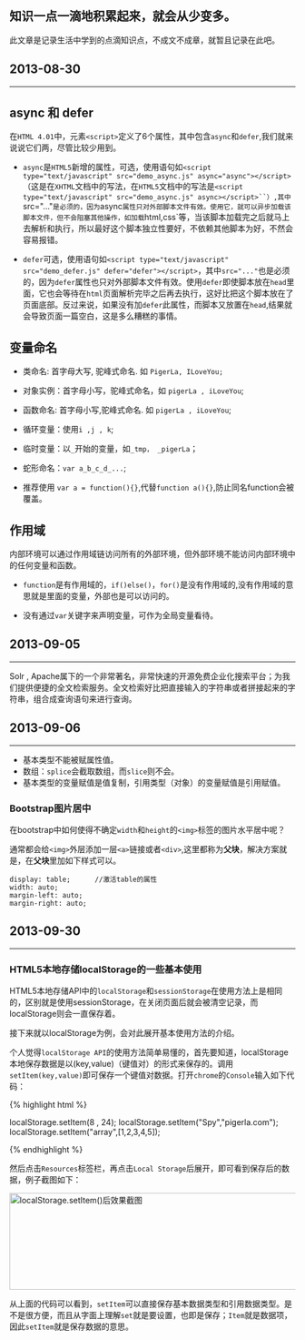 ## 知识一点一滴地积累起来，就会从少变多。 ##

此文章是记录生活中学到的点滴知识点，不成文不成章，就暂且记录在此吧。

## 2013-08-30 ##

----------

## async 和 defer ##

在`HTML 4.01`中，元素`<script>`定义了6个属性，其中包含`async`和`defer`,我们就来说说它们两，尽管比较少用到。

- `async`是`HTML5`新增的属性，可选，使用语句如`<script type="text/javascript" src="demo_async.js" async="async"></script>`（这是在`XHTML`文档中的写法，在`HTML5`文档中的写法是`<script type="text/javascript" src="demo_async.js" async></script>``）,其中`src="..."`是必须的，因为`async`属性只对外部脚本文件有效。使用它，就可以异步加载该脚本文件，但不会阻塞其他操作，如加载`html,css`等，当该脚本加载完之后就马上去解析和执行，所以最好这个脚本独立性要好，不依赖其他脚本为好，不然会容易报错。

- `defer`可选，使用语句如`<script type="text/javascript" src="demo_defer.js" defer="defer"></script>`，其中`src="..."`也是必须的，因为`defer`属性也只对外部脚本文件有效。使用`defer`即使脚本放在`head`里面，它也会等待在`html`页面解析完毕之后再去执行，这好比把这个脚本放在了页面底部。反过来说，如果没有加`defer`此属性，而脚本又放置在`head`,结果就会导致页面一篇空白，这是多么糟糕的事情。

## 变量命名 ##

- 类命名: 首字母大写, 驼峰式命名. 如 `PigerLa, ILoveYou;`

- 对象实例：首字母小写，驼峰式命名，如 `pigerLa , iLoveYou`;

- 函数命名: 首字母小写,驼峰式命名. 如 `pigerLa , iLoveYou`;

- 循环变量：使用`i ,j , k`;
- 临时变量：以`_`开始的变量，如`_tmp， _pigerLa`；

- 蛇形命名：`var a_b_c_d_...`;

- 推荐使用 `var a = function(){}`,代替`function a(){}`,防止同名function会被覆盖。

## 作用域 ##

内部环境可以通过作用域链访问所有的外部环境，但外部环境不能访问内部环境中的任何变量和函数。

- `function`是有作用域的，`if()else()`，`for()`是没有作用域的,没有作用域的意思就是里面的变量，外部也是可以访问的。

- 没有通过`var`关键字来声明变量，可作为全局变量看待。


## 2013-09-05 ##

----------


Solr , Apache属下的一个非常著名，非常快速的开源免费企业化搜索平台；为我们提供便捷的全文检索服务。全文检索好比把直接输入的字符串或者拼接起来的字符串，组合成查询语句来进行查询。

## 2013-09-06 ##

----------
- 基本类型不能被赋属性值。
- 数组：`splice`会截取数组，而`slice`则不会。
- 基本类型的变量赋值是值复制，引用类型（对象）的变量赋值是引用赋值。

### Bootstrap图片居中 ###

在bootstrap中如何使得不确定`width`和`height`的`<img>`标签的图片水平居中呢？

通常都会给`<img>`外层添加一层`<a>`链接或者`<div>`,这里都称为**父块**，解决方案就是，在**父块**里加如下样式可以。

    display: table;      //激活table的属性
	width: auto;		
	margin-left: auto;
	margin-right: auto;

## 2013-09-30 ##

----------
### HTML5本地存储localStorage的一些基本使用 ###

HTML5本地存储API中的`localStorage`和`sessionStorage`在使用方法上是相同的，区别就是使用sessionStorage，在关闭页面后就会被清空记录，而localStorage则会一直保存着。

接下来就以localStorage为例，会对此展开基本使用方法的介绍。

个人觉得`localStorage API`的使用方法简单易懂的，首先要知道，localStorage本地保存数据是以(key,value)（键值对）的形式来保存的。调用`setItem(key,value)`即可保存一个键值对数据。打开`chrome`的`Console`输入如下代码：

{% highlight html %}

localStorage.setItem(8 , 24);
localStorage.setItem("Spy","pigerla.com");
localStorage.setItem("array",[1,2,3,4,5]);

{% endhighlight %}

然后点击`Resources`标签栏，再点击`Local Storage`后展开，即可看到保存后的数据，例子截图如下：

<img src="http://pigerla.com/assets/images/20130930/setItem.jpg" alt="localStorage.setItem()后效果截图" title="localStorage.setItem()后效果截图" width="527" height="170" />

从上面的代码可以看到，`setItem`可以直接保存基本数据类型和引用数据类型。是不是很方便，而且从字面上理解`set`就是要设置，也即是保存；`Item`就是数据项，因此`setItem`就是保存数据的意思。











